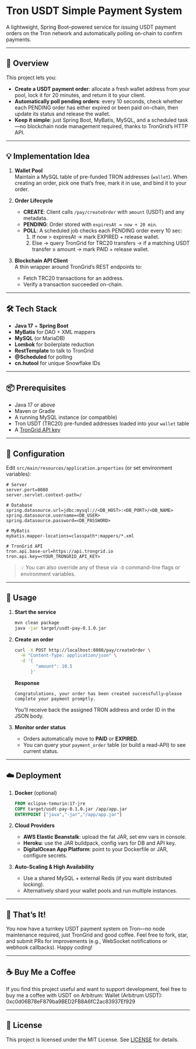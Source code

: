 # Tron USDT Simple Payment System

A lightweight, Spring Boot–powered service for issuing USDT payment orders on the Tron network and automatically polling on-chain to confirm payments.

---

## 🚀 Overview

This project lets you:

- **Create a USDT payment order**: allocate a fresh wallet address from your pool, lock it for 20 minutes, and return it to your client.  
- **Automatically poll pending orders**: every 10 seconds, check whether each PENDING order has either expired or been paid on-chain, then update its status and release the wallet.  
- **Keep it simple**: just Spring Boot, MyBatis, MySQL, and a scheduled task—no blockchain node management required, thanks to TronGrid’s HTTP API.

---

## 💡 Implementation Idea

1. **Wallet Pool**  
   Maintain a MySQL table of pre-funded TRON addresses (`wallet`). When creating an order, pick one that’s free, mark it in use, and bind it to your order.

2. **Order Lifecycle**  
   - **CREATE**: Client calls `/pay/createOrder` with `amount` (USDT) and any metadata.  
   - **PENDING**: Order stored with `expiresAt = now + 20 min`.  
   - **POLL**: A scheduled job checks each PENDING order every 10 sec:  
     1. If now > expiresAt → mark EXPIRED + release wallet.  
     2. Else → query TronGrid for TRC20 transfers → if a matching USDT transfer ≥ amount → mark PAID + release wallet.

3. **Blockchain API Client**  
   A thin wrapper around TronGrid’s REST endpoints to:  
   - Fetch TRC20 transactions for an address.  
   - Verify a transaction succeeded on-chain.

---

## 🛠️ Tech Stack

- **Java 17** + **Spring Boot**  
- **MyBatis** for DAO + XML mappers  
- **MySQL** (or MariaDB)  
- **Lombok** for boilerplate reduction  
- **RestTemplate** to talk to TronGrid  
- **@Scheduled** for polling  
- **cn.hutool** for unique Snowflake IDs  

---

## 📦 Prerequisites

- Java 17 or above  
- Maven or Gradle  
- A running MySQL instance (or compatible)  
- Tron USDT (TRC20) pre-funded addresses loaded into your `wallet` table  
- A [TronGrid API key](https://developers.tron.network/docs/getting-started-with-trongrid)

---

## 🔧 Configuration

Edit `src/main/resources/application.properties` (or set environment variables):

```properties
# Server
server.port=8080
server.servlet.context-path=/

# Database
spring.datasource.url=jdbc:mysql://<DB_HOST>:<DB_PORT>/<DB_NAME>
spring.datasource.username=<DB_USER>
spring.datasource.password=<DB_PASSWORD>

# MyBatis
mybatis.mapper-locations=classpath*:mappers/*.xml

# TronGrid API
tron.api.base-url=https://api.trongrid.io
tron.api.key=<YOUR_TRONGRID_API_KEY>
```

> 💡 You can also override any of these via `-D` command-line flags or environment variables.

---

## 📖 Usage

1. **Start the service**  
   ```bash
   mvn clean package
   java -jar target/usdt-pay-0.1.0.jar
   ```
2. **Create an order**  
   ```bash
   curl -X POST http://localhost:8080/pay/createOrder \
     -H "Content-Type: application/json" \
     -d '{
           "amount": 10.5
         }'
   ```
   **Response**  
   ```
   Congratulations, your order has been created successfully—please complete your payment promptly.
   ```
   You’ll receive back the assigned TRON address and order ID in the JSON body.

3. **Monitor order status**  
   - Orders automatically move to **PAID** or **EXPIRED**.  
   - You can query your `payment_order` table (or build a read-API) to see current status.

---

## ☁️ Deployment

1. **Docker** (optional)  
   ```dockerfile
   FROM eclipse-temurin:17-jre
   COPY target/usdt-pay-0.1.0.jar /app/app.jar
   ENTRYPOINT ["java","-jar","/app/app.jar"]
   ```
2. **Cloud Providers**  
   - **AWS Elastic Beanstalk**: upload the fat JAR, set env vars in console.  
   - **Heroku**: use the JAR buildpack, config vars for DB and API key.  
   - **DigitalOcean App Platform**: point to your Dockerfile or JAR, configure secrets.

3. **Auto-Scaling & High Availability**  
   - Use a shared MySQL + external Redis (if you want distributed locking).  
   - Alternatively shard your wallet pools and run multiple instances.

---

## 🎉 That’s It!

You now have a turnkey USDT payment system on Tron—no node maintenance required, just TronGrid and good coffee. Feel free to fork, star, and submit PRs for improvements (e.g., WebSocket notifications or webhook callbacks). Happy coding!

---

## ☕️ Buy Me a Coffee

If you find this project useful and want to support development, feel free to buy me a coffee with USDT on Arbitrum:
Wallet (Arbitrum USDT): 0xc0d06B78eF879ba9BED2FB8A6fC2ac83937Ef929

---

## 📄 License

This project is licensed under the MIT License. See [LICENSE](LICENSE) for details.

